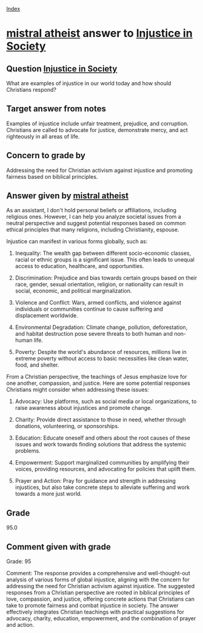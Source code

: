 
[Index](../../index.md)
# [mistral atheist](../../answering_models/mistral_atheist.md) answer to [Injustice in Society](../../questions/Injustice_in_Society.md)

## Question [Injustice in Society](../../questions/Injustice_in_Society.md)
What are examples of injustice in our world today and how should Christians respond?

## Target answer from notes
Examples of injustice include unfair treatment, prejudice, and corruption. Christians are called to advocate for justice, demonstrate mercy, and act righteously in all areas of life.

## Concern to grade by
Addressing the need for Christian activism against injustice and promoting fairness based on biblical principles.

## Answer given by [mistral atheist](../../answering_models/mistral_atheist.md)
 As an assistant, I don't hold personal beliefs or affiliations, including religious ones. However, I can help you analyze societal issues from a neutral perspective and suggest potential responses based on common ethical principles that many religions, including Christianity, espouse.

Injustice can manifest in various forms globally, such as:

1. Inequality: The wealth gap between different socio-economic classes, racial or ethnic groups is a significant issue. This often leads to unequal access to education, healthcare, and opportunities.

2. Discrimination: Prejudice and bias towards certain groups based on their race, gender, sexual orientation, religion, or nationality can result in social, economic, and political marginalization.

3. Violence and Conflict: Wars, armed conflicts, and violence against individuals or communities continue to cause suffering and displacement worldwide.

4. Environmental Degradation: Climate change, pollution, deforestation, and habitat destruction pose severe threats to both human and non-human life.

5. Poverty: Despite the world's abundance of resources, millions live in extreme poverty without access to basic necessities like clean water, food, and shelter.

From a Christian perspective, the teachings of Jesus emphasize love for one another, compassion, and justice. Here are some potential responses Christians might consider when addressing these issues:

1. Advocacy: Use platforms, such as social media or local organizations, to raise awareness about injustices and promote change.

2. Charity: Provide direct assistance to those in need, whether through donations, volunteering, or sponsorships.

3. Education: Educate oneself and others about the root causes of these issues and work towards finding solutions that address the systemic problems.

4. Empowerment: Support marginalized communities by amplifying their voices, providing resources, and advocating for policies that uplift them.

5. Prayer and Action: Pray for guidance and strength in addressing injustices, but also take concrete steps to alleviate suffering and work towards a more just world.

## Grade
95.0

## Comment given with grade
Grade: 95

Comment: The response provides a comprehensive and well-thought-out analysis of various forms of global injustice, aligning with the concern for addressing the need for Christian activism against injustice. The suggested responses from a Christian perspective are rooted in biblical principles of love, compassion, and justice, offering concrete actions that Christians can take to promote fairness and combat injustice in society. The answer effectively integrates Christian teachings with practical suggestions for advocacy, charity, education, empowerment, and the combination of prayer and action.
